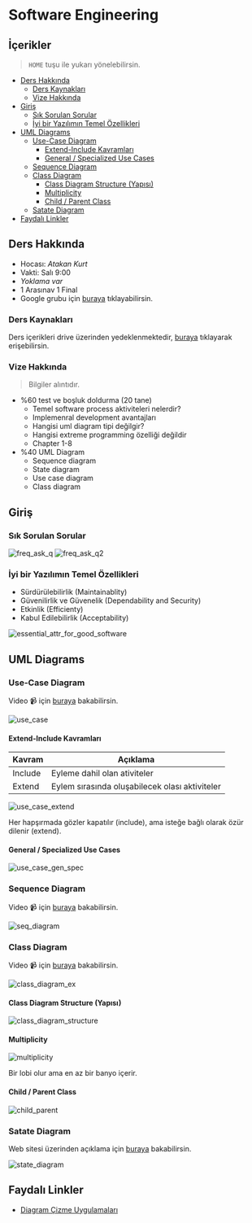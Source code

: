 # Software Engineering <!-- omit in toc -->

## İçerikler <!-- omit in toc -->

> `HOME` tuşu ile yukarı yönelebilirsin.

- [Ders Hakkında](#ders-hakk%C4%B1nda)
  - [Ders Kaynakları](#ders-kaynaklar%C4%B1)
  - [Vize Hakkında](#vize-hakk%C4%B1nda)
- [Giriş](#giri%C5%9F)
  - [Sık Sorulan Sorular](#s%C4%B1k-sorulan-sorular)
  - [İyi bir Yazılımın Temel Özellikleri](#i%CC%87yi-bir-yaz%C4%B1l%C4%B1m%C4%B1n-temel-%C3%B6zellikleri)
- [UML Diagrams](#uml-diagrams)
  - [Use-Case Diagram](#use-case-diagram)
    - [Extend-Include Kavramları](#extend-include-kavramlar%C4%B1)
    - [General / Specialized Use Cases](#general--specialized-use-cases)
  - [Sequence Diagram](#sequence-diagram)
  - [Class Diagram](#class-diagram)
    - [Class Diagram Structure (Yapısı)](#class-diagram-structure-yap%C4%B1s%C4%B1)
    - [Multiplicity](#multiplicity)
    - [Child / Parent Class](#child--parent-class)
  - [Satate Diagram](#satate-diagram)
- [Faydalı Linkler](#faydal%C4%B1-linkler)

## Ders Hakkında

- Hocası: *Atakan Kurt*
- Vakti: Salı 9:00
- *Yoklama var*
- 1 Arasınav 1 Final
- Google grubu için [buraya](https://groups.google.com/forum/#!forum/software2019) tıklayabilirsin.

### Ders Kaynakları

Ders içerikleri drive üzerinden yedeklenmektedir, [buraya](https://drive.google.com/open?id=1RlXOQlUwKcLO5t-r1N4Y9szn2g_R9lJi) tıklayarak erişebilirsin.

### Vize Hakkında

> Bilgiler alıntıdır.

- %60 test ve boşluk doldurma (20 tane)
  - Temel software process aktiviteleri nelerdir?
  - Implemenral development avantajları
  - Hangisi uml diagram tipi değilgir?
  - Hangisi extreme programming özelliği değildir
  - Chapter 1-8
- %40 UML Diagram
  - Sequence diagram
  - State diagram
  - Use case diagram
  - Class diagram

## Giriş

### Sık Sorulan Sorular

![freq_ask_q](imgs/frequently_asked_q.png)
![freq_ask_q2](imgs/freq_ask_q2.png)

### İyi bir Yazılımın Temel Özellikleri

- Sürdürülebilirlik (Maintainablity)
- Güvenilirlik ve Güvenelik (Dependability and Security)
- Etkinlik (Efficienty)
- Kabul Edilebilirlik (Acceptability)

![essential_attr_for_good_software](imgs/essential_attr_for_good_software.png)

## UML Diagrams

### Use-Case Diagram

Video 📹 için [buraya](https://www.youtube.com/watch?v=zid-MVo7M-E) bakabilirsin.

![use_case](imgs/use_case.png)

#### Extend-Include Kavramları

| Kavram  | Açıklama                                       |
| ------- | ---------------------------------------------- |
| Include | Eyleme dahil olan ativiteler                   |
| Extend  | Eylem sırasında oluşabilecek olası aktiviteler |

![use_case_extend](imgs/use_case_extend.png)

Her hapşırmada gözler kapatılır (include), ama isteğe bağlı olarak özür dilenir (extend).

#### General / Specialized Use Cases

![use_case_gen_spec](imgs/use_case_gen_spec.png)

### Sequence Diagram

Video 📹 için [buraya](https://www.youtube.com/watch?v=pCK6prSq8aw) bakabilirsin.

![seq_diagram](imgs/sequence_diagram.png)

### Class Diagram

Video 📹 için [buraya](https://www.youtube.com/watch?v=UI6lqHOVHic) bakabilirsin.

![class_diagram_ex](imgs/class_daigram_ex.png)

#### Class Diagram Structure (Yapısı)

![class_diagram_structure](imgs/class_diagram.png)

#### Multiplicity

![multiplicity](imgs/multiplicity.png)

Bir lobi olur ama en az bir banyo içerir.

#### Child / Parent Class

![child_parent](imgs/chlld_parent.png)

### Satate Diagram

Web sitesi üzerinden açıklama için [buraya](https://www.lucidchart.com/pages/uml-state-machine-diagram) bakabilirsin.

![state_diagram](imgs/state_diagram.png)

## Faydalı Linkler

- [Diagram Çizme Uygulamaları](https://www.lucidchart.com/)